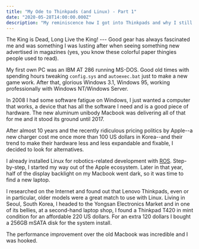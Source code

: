 ```yaml
---
title: "My Ode to Thinkpads (and Linux) - Part 1"
date: "2020-05-28T14:00:00.000Z"
description: "My reminiscence how I got into Thinkpads and why I still think my Thinkpads are among the best purchases I ever made."
---
```


The King is Dead, Long Live the King! --- Good gear has always fascinated me and
was something I was lusting after when seeing something new advertised in
magazines (yes, you know these colorful paper thingies people used to read).

My first own PC was an IBM AT 286 running MS-DOS. Good old times with spending
hours tweaking `config.sys` and `autoexec.bat` just to make a new game work.
After that, glorious Windows 3.1, Windows 95, working professionally with
Windows NT/Windows Server.

In 2008 I had some software fatigue on Windows, I just wanted a computer that
works, a device that has all the software I need and is a good piece of hardware. The new
aluminum unibody Macbook was delivering all of that for me and it stood its
ground until 2017.

After almost 10 years and the recently ridiculous pricing politics by Apple--a new
charger cost me once more than 100 US dollars in Korea--and their trend to make
their hardware less and less expandable and fixable, I decided to look for
alternatives.

I already installed Linux for robotics-related development with
[ROS](https://www.ros.org/). Step-by-step, I started my way out of the Apple
ecosystem. Later in that year, half of the display backlight on my Macbook went
dark, so it was time to find a new laptop.

I researched on the Internet and found out that Lenovo Thinkpads, even or in
particular, older models were a great match to use with Linux. Living in Seoul,
South Korea, I headed to the Yongsan Electronics Market and in one of its
bellies, at a second-hand laptop shop, I found a Thinkpad T420 in mint condition
for an affordable 220 US dollars. For an extra 120 dollars I bought a 256GB
mSATA disk for the system install.

The performance improvement over the old Macbook was incredible and I was
hooked.
